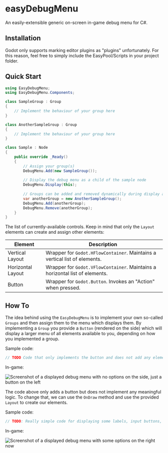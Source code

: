 # easyDebugMenu

An easily-extensible generic on-screen in-game debug menu for C#.

## Installation

Godot only supports marking editor plugins as "plugins" unfortunately. For this reason, feel free to simply include the EasyPool/Scripts in your project folder.

## Quick Start

```csharp
using EasyDebugMenu;
using EasyDebugMenu.Components;

class SampleGroup : Group
{
    // Implement the behaviour of your group here
}

class AnotherSampleGroup : Group
{
    // Implement the behaviour of your group here
}

class Sample : Node
{
    public override _Ready()
    {
        // Assign your group(s)
        DebugMenu.Add(new SampleGroup());
        
        // Display the debug menu as a child of the sample node
        DebugMenu.Display(this);
        
        // Groups can be added and removed dynamically during display as well
        var anotherGroup = new AnotherSampleGroup();
        DebugMenu.Add(anotherGroup);
        DebugMenu.Remove(anotherGroup);
    }
}
```

The list of currently-available controls. Keep in mind that only the `Layout` elements can create and assign other elements:

| Element           | Description                                                                  |
|-------------------|------------------------------------------------------------------------------|
| Vertical Layout   | Wrapper for `Godot.HFlowContainer`. Maintains a vertical list of elements.   |
| Horizontal Layout | Wrapper for `Godot.VFlowContainer`. Maintains a horizontal list of elements. |
| Button            | Wrapper for `Godot.Button`. Invokes an "Action" when pressed.                |

## How To

The idea behind using the `EasyDebugMenu` is to implement your own so-called `Groups` and then assign them to the menu which displays them. By implementing a `Group` you provide a `Button` (rendered on the side) which will display a larger menu of all elements available to you, depending on how you implemented a group.

Sample code:

```csharp
// TODO Code that only implements the button and does not add any elements
```

In-game:

<!--TODO-->
![Screenshot of a displayed debug menu with no options on the side, just a button on the left]()

The code above only adds a button but does not implement any meaningful logic. To change that, we can use the `OnDraw` method and use the provided `Layout` to create our elements.

Sample code:

```csharp
// TODO: Really simple code for displaying some labels, input buttons, whatever
```

In-game:

<!--TODO-->
![Screenshot of a displayed debug menu with some options on the right now]()
